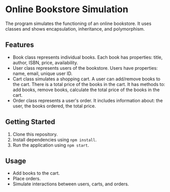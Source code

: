 # Online Bookstore Simulation

The program simulates the functioning of an online bookstore. 
It uses classes and shows encapsulation, inheritance, and polymorphism.

## Features

- Book class represents individual books.
  Each book has properties: 
    title, 
    author, 
    ISBN, 
    price, 
    availability.
- User class represents users of the bookstore.
  Users have properties: 
    name, 
    email, 
    unique user ID.
- Cart class simulates a shopping cart.
  A user can add/remove books to the cart.
  There is a total price of the books in the cart.
  It has methods to:
    add books, 
    remove books, 
    calculate the total price of the books in the cart.  
- Order class represents a user's order.
  It includes information about:
    the user, 
    the books ordered, 
    the total price.

## Getting Started

1. Clone this repository.
2. Install dependencies using `npm install`.
3. Run the application using `npm start`.

## Usage

- Add books to the cart.
- Place orders.
- Simulate interactions between users, carts, and orders.